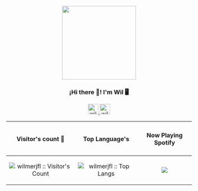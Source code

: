 <p align="center" width="300">
   <img align="center" width="200" src="https://user-images.githubusercontent.com/54821132/120913342-cfccb880-c66c-11eb-93dd-0eea7fad8f12.png" />
   <h3 align="center">¡Hi there 👋! I'm Wil 🖥️</h3>
</p>

<p align="center">
   <a href="https://www.linkedin.com/in/wilmerjfl">
    <img src="https://cdn1.iconfinder.com/data/icons/social-media-rounded-corners/512/Rounded_Linkedin2_svg-512.png" width="28px" height="28px" alt="wilmerjfl"/>
   </a>
    <a href="https://www.wilmerjfl.dev">
    <img src="https://cdn1.iconfinder.com/data/icons/essentials-pack/96/world_web_www_internet_global-256.png" width="28px" height="28px" alt="wilmerjfl"/>
   </a>
</p>
  

| <h4 align="center">Visitor's count :eyes:</h4>        | <h4 align="center">Top Language's</h4>           | <h4 align="center">Now Playing Spotify</h4>
| ------------- |:-------------:| ------------- |
| <p align="center"><img src="https://profile-counter.glitch.me/{wilmerjfl}/count.svg" alt="wilmerjfl :: Visitor's Count" /></p>     |  <img src="https://github-readme-stats.vercel.app/api/top-langs/?username=wilmerjfl&langs_count=5&theme=tokyonight&layout=compact" alt="wilmerjfl :: Top Langs"/> | <p align="center"><img src="https://now-playing-profile-met7grd0w-wilmerjfl.vercel.app/now-playing"/> </p>

<!--
**wilmerjfl/wilmerjfl** is a ✨ _special_ ✨ repository because its `README.md` (this file) appears on your GitHub profile.
-->
